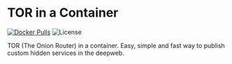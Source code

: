 # TOR in a Container
[![Docker Pulls](https://img.shields.io/docker/pulls/strm/tor.svg?style=plastic)](https://hub.docker.com/r/strm/tor/)
![License](https://img.shields.io/badge/License-GPL-blue.svg?style=plastic)

TOR (The Onion Router) in a container. Easy, simple and fast way to publish custom hidden services in the deepweb.
